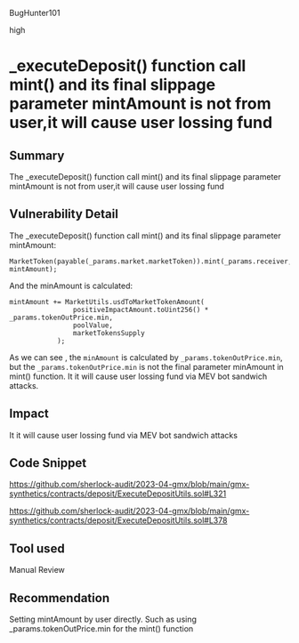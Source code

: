 BugHunter101

high

# _executeDeposit() function call mint() and its final slippage parameter mintAmount is not from user,it will cause user lossing fund

## Summary

The _executeDeposit() function call mint() and its final slippage parameter mintAmount is not from user,it will cause user lossing fund

## Vulnerability Detail

The  _executeDeposit() function call mint() and its final slippage parameter mintAmount:

```solidity
MarketToken(payable(_params.market.marketToken)).mint(_params.receiver, mintAmount);
```

And the minAmount is calculated: 
```solidity
mintAmount += MarketUtils.usdToMarketTokenAmount(
                positiveImpactAmount.toUint256() * _params.tokenOutPrice.min,
                poolValue,
                marketTokensSupply
            );
```
As we can see , the `minAmount` is calculated by `_params.tokenOutPrice.min`, but the `_params.tokenOutPrice.min` is not the final parameter minAmount in mint() function. It it will cause user lossing fund via MEV bot sandwich attacks.

## Impact

It it will cause user lossing fund via MEV bot sandwich attacks

## Code Snippet

https://github.com/sherlock-audit/2023-04-gmx/blob/main/gmx-synthetics/contracts/deposit/ExecuteDepositUtils.sol#L321

https://github.com/sherlock-audit/2023-04-gmx/blob/main/gmx-synthetics/contracts/deposit/ExecuteDepositUtils.sol#L378

## Tool used

Manual Review

## Recommendation

Setting mintAmount by user directly. Such as using _params.tokenOutPrice.min for the mint() function